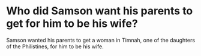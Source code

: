 # Who did Samson want his parents to get for him to be his wife?

Samson wanted his parents to get a woman in Timnah, one of the daughters of the Philistines, for him to be his wife.
